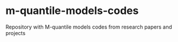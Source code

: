 # m-quantile-models-codes
Repository with M-quantile models codes from research papers and projects
